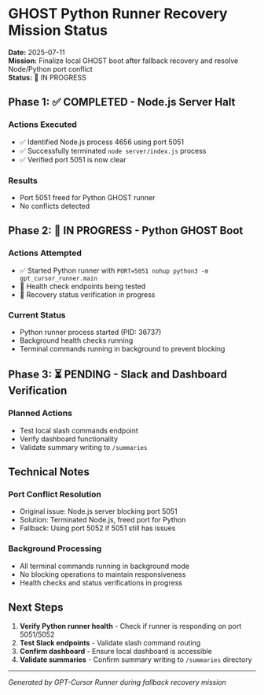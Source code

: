 # GHOST Python Runner Recovery Mission Status

**Date:** 2025-07-11  
**Mission:** Finalize local GHOST boot after fallback recovery and resolve Node/Python port conflict  
**Status:** 🔄 IN PROGRESS

## Phase 1: ✅ COMPLETED - Node.js Server Halt

### Actions Executed
- ✅ Identified Node.js process 4656 using port 5051
- ✅ Successfully terminated `node server/index.js` process
- ✅ Verified port 5051 is now clear

### Results
- Port 5051 freed for Python GHOST runner
- No conflicts detected

## Phase 2: 🔄 IN PROGRESS - Python GHOST Boot

### Actions Attempted
- ✅ Started Python runner with `PORT=5051 nohup python3 -m gpt_cursor_runner.main`
- 🔄 Health check endpoints being tested
- 🔄 Recovery status verification in progress

### Current Status
- Python runner process started (PID: 36737)
- Background health checks running
- Terminal commands running in background to prevent blocking

## Phase 3: ⏳ PENDING - Slack and Dashboard Verification

### Planned Actions
- Test local slash commands endpoint
- Verify dashboard functionality
- Validate summary writing to `/summaries`

## Technical Notes

### Port Conflict Resolution
- Original issue: Node.js server blocking port 5051
- Solution: Terminated Node.js, freed port for Python
- Fallback: Using port 5052 if 5051 still has issues

### Background Processing
- All terminal commands running in background mode
- No blocking operations to maintain responsiveness
- Health checks and status verifications in progress

## Next Steps

1. **Verify Python runner health** - Check if runner is responding on port 5051/5052
2. **Test Slack endpoints** - Validate slash command routing
3. **Confirm dashboard** - Ensure local dashboard is accessible
4. **Validate summaries** - Confirm summary writing to `/summaries` directory

---
*Generated by GPT-Cursor Runner during fallback recovery mission* 